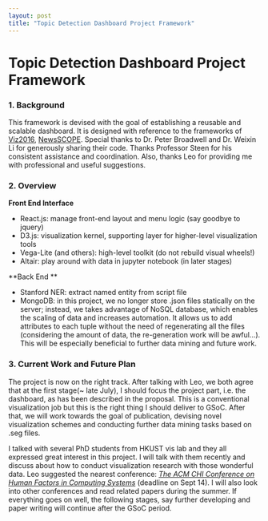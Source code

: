 ```yaml
---
layout: post
title: "Topic Detection Dashboard Project Framework"
---
```


# Topic Detection Dashboard Project Framework

### 1. Background

This framework is devised with the goal of establishing a reusable and scalable dashboard. It is designed with reference to the frameworks of [Viz2016](http://128.97.229.75), [NewsSCOPE](http://newsscape.library.ucla.edu/~broadwell/newsscope/). Special thanks to Dr. Peter Broadwell and Dr. Weixin Li for generously sharing their code. Thanks Professor Steen for his consistent assistance and coordination. Also, thanks Leo for providing me with professional and useful suggestions.

### 2. Overview

**Front End Interface**

- React.js: manage front-end layout and menu logic (say goodbye to jquery)
- D3.js: visualization kernel, supporting layer for higher-level visualization tools
- Vega-Lite (and others): high-level toolkit (do not rebuild visual wheels!)
- Altair: play around with data in jupyter notebook (in later stages)

**Back End **

- Stanford NER: extract named entity from script file
- MongoDB: in this project, we no longer store .json files statically on the server; instead, we takes advantage of NoSQL database, which enables the scaling of data and increases automation. It allows us to add attributes to each tuple without the need of regenerating all the files (considering the amount of data, the re-generation work will be awful...). This will be especially beneficial to further data mining and future work.

### 3. Current Work and Future Plan

The project is now on the right track. After talking with Leo, we both agree that at the first stage(~ late July), I should focus the project part, i.e. the dashboard, as has been described in the proposal. This is a conventional visualization job but this is the right thing I should deliver to GSoC. After that, we will work towards the goal of publication, devising novel visualization schemes and conducting further data mining tasks based on .seg files. 

I talked with several PhD students from HKUST vis lab and they all expressed great interest in this project. I will talk with them recently and discuss about how to conduct visualization research with those wonderful data. Leo suggested the nearest conference:  [*The ACM CHI Conference on Human Factors in Computing Systems*]() (deadline on Sept 14). I will also look into other conferences and read related papers during the summer. If everything goes on well, the following stages, say further developing and paper writing will continue after the GSoC period. 
